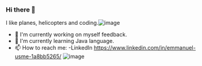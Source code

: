 ### Hi there 👋
I like planes, helicopters and coding.![image](https://user-images.githubusercontent.com/120135105/223731784-8a45638a-1066-4c5b-9e84-9e25a35c45dc.png)

- 🔭 I'm currently working on myself feedback.
- 🌱 I'm currently learning Java language.
- 📫 How to reach me: 
      -LinkedIn https://www.linkedin.com/in/emmanuel-usme-1a8bb5265/
      ![image](https://user-images.githubusercontent.com/120135105/223731089-63a7f09e-d66d-4449-8e85-351c2fe67c77.png)

<!--
**EmmanuelUs4/EmmanuelUs4** is a ✨ _special_ ✨ repository because its `README.md` (this file) appears on your GitHub profile.

Here are some ideas to get you started:


- 🌱 I’m currently learning ...
- 👯 I’m looking to collaborate on ...
- 🤔 I’m looking for help with ...
- 💬 Ask me about ...
- 📫 How to reach me: ...
- 😄 Pronouns: ...
- ⚡ Fun fact: ...
-->
